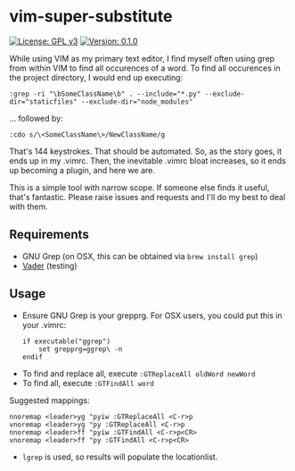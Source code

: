 # vim-super-substitute

[![License: GPL v3](https://img.shields.io/badge/License-GPLv3-blue.svg)](https://www.gnu.org/licenses/gpl-3.0)
[![Version: 0.1.0](https://img.shields.io/badge/version-0.1.0-brightgreen.svg)](https://github.com/jams2/vim-super-substitute)


While using VIM as my primary text editor, I find myself often using grep from within VIM to find all occurences of a word. To find all occurences in the project directory, I would end up executing:


`:grep -ri "\bSomeClassName\b" . --include="*.py" --exclude-dir="staticfiles" --exclude-dir="node_modules"`


... followed by:


`:cdo s/\<SomeClassName\>/NewClassName/g`


That's 144 keystrokes. That should be automated. So, as the story goes, it ends up in my .vimrc. Then, the inevitable .vimrc bloat increases, so it ends up becoming a plugin, and here we are.


This is a simple tool with narrow scope. If someone else finds it useful, that's fantastic. Please raise issues and requests and I'll do my best to deal with them.



## Requirements

- GNU Grep (on OSX, this can be obtained via `brew install grep`)
- [Vader](https://github.com/junegunn/vader.vim) (testing)


## Usage

- Ensure GNU Grep is your grepprg. For OSX users, you could put this in your .vimrc:
    ```
    if executable("ggrep")
        set grepprg=ggrep\ -n
    endif
    ```
- To find and replace all, execute `:GTReplaceAll oldWord newWord`
- To find all, execute `:GTFindAll word`


Suggested mappings:
```
nnoremap <leader>yg "pyiw :GTReplaceAll <C-r>p 
vnoremap <leader>yg "py :GTReplaceAll <C-r>p 
nnoremap <leader>ff "pyiw :GTFindAll <C-r>p<CR>
vnoremap <leader>ff "py :GTFindAll <C-r>p<CR>
```

- `lgrep` is used, so results will populate the locationlist.
